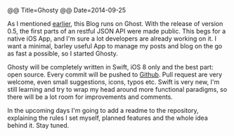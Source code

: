 @@ Title=Ghosty
@@ Date=2014-09-25

As I mentioned [earlier](http://martinhartl.org/behind-the-scenes/), this Blog runs on Ghost. With the release of version 0.5, the first parts of an restful JSON API were made public. This begs for a native iOS App, and I'm sure a lot developers are already working on it. I want a minimal, barley useful App to manage my posts and blog on the go as fast a possible, so I started Ghosty.

Ghosty will be completely written in Swift, iOS 8 only and the best part: open source. Every commit will be pushed to [Github](https://github.com/mhaddl/Ghosty). Pull request are very welcome, even small suggestions, icons, typos etc. Swift is very new, I'm still learning and try to wrap my head around more functional paradigms, so there will be a lot room for improvements and comments.

In the upcoming days I'm going to add a readme to the repository, explaining the rules I set myself, planned features and the whole idea behind it. Stay tuned.
